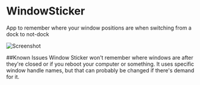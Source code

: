 # WindowSticker
App to remember where your window positions are when switching from a dock to not-dock

![Screenshot](https://cloud.githubusercontent.com/assets/890772/12683181/a1d081d8-c66c-11e5-9383-fa7474ed30fa.png)

##Known Issues
Window Sticker won't remember where windows are after they're closed or if you reboot your computer or something. It uses specific window handle names, but that can probably be changed if there's demand for it. 